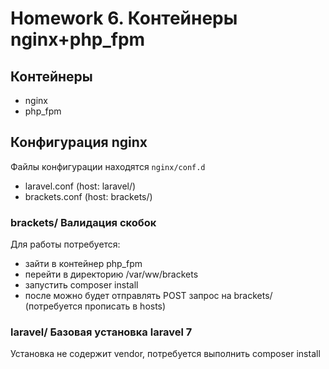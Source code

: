 # Homework 6. Контейнеры nginx+php_fpm

## Контейнеры
- nginx
- php_fpm

## Конфигурация nginx
Файлы конфигурации находятся `nginx/conf.d`
- laravel.conf (host: laravel/)
- brackets.conf (host: brackets/)


### brackets/ Валидация скобок
Для работы потребуется:
- зайти в контейнер php_fpm
- перейти в директорию /var/ww/brackets
- запустить composer install
- после можно будет отправлять POST запрос на brackets/ (потребуется прописать в hosts)

### laravel/ Базовая установка laravel 7
Установка не содержит vendor, потребуется выполнить composer install